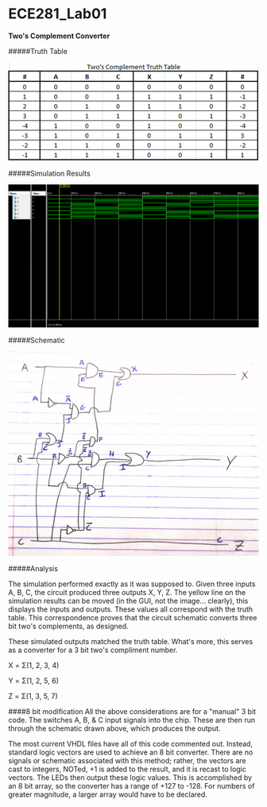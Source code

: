 ECE281_Lab01
============

**Two's Complement Converter**

#####Truth Table

![alt text](https://github.com/byarbrough/ECE281_Lab01/blob/master/TruthTable.PNG?raw=true "Truth Table")

#####Simulation Results

![alt text](https://github.com/byarbrough/ECE281_Lab01/blob/master/simulation.PNG?raw=true "Simulation Results")

#####Schematic

![alt text](https://github.com/byarbrough/ECE281_Lab01/blob/master/schematic.jpg?raw=true "Schematic")

#####Analysis

The simulation performed exactly as it was supposed to. Given three inputs A, B, C, the circuit produced three outputs X, Y, Z. The yellow line on the simulation results can be moved (in the GUI, not the image... clearly), this displays the inputs and outputs. These values all correspond with the truth table. This correspondence proves that the circuit schematic converts three bit two's complements, as designed.

These simulated outputs matched the truth table. What's more, this serves as a converter for a 3 bit two's compliment number.

X = Σ(1, 2, 3, 4)

Y = Σ(1, 2, 5, 6)

Z = Σ(1, 3, 5, 7)


####8 bit modification
All the above considerations are for a "manual" 3 bit code. The switches A, B, & C input signals into the chip. These are then run through the schematic drawn above, which produces the output.

The most current VHDL files have all of this code commented out. Instead, standard logic vectors are used to achieve an 8 bit converter. There are no signals or schematic associated with this method; rather, the vectors are cast to integers, NOTed, +1 is added to the result, and it is recast to logic vectors. The LEDs then output these logic values. This is accomplished by an 8 bit array, so the converter has a range of +127 to -128. For numbers of greater magnitude, a larger array would have to be declared.
